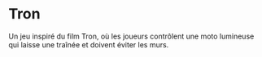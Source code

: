 # Tron
Un jeu inspiré du film Tron, où les joueurs contrôlent une moto lumineuse qui laisse une traînée et doivent éviter les murs.
